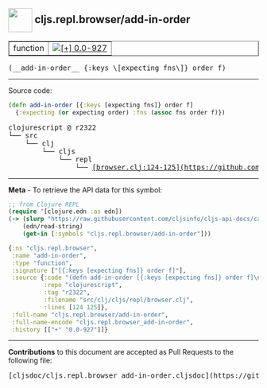 ## <img width="48px" valign="middle" src="http://i.imgur.com/Hi20huC.png"> cljs.repl.browser/add-in-order

 <table border="1">
<tr>

<td>function</td>
<td><a href="https://github.com/cljsinfo/cljs-api-docs/tree/0.0-927"><img valign="middle" alt="[+] 0.0-927" src="https://img.shields.io/badge/+-0.0--927-lightgrey.svg"></a> </td>
</tr>
</table>

 <samp>
(__add-in-order__ {:keys \[expecting fns\]} order f)<br>
</samp>

---





Source code:

```clj
(defn add-in-order [{:keys [expecting fns]} order f]
  {:expecting (or expecting order) :fns (assoc fns order f)})
```

 <pre>
clojurescript @ r2322
└── src
    └── clj
        └── cljs
            └── repl
                └── <ins>[browser.clj:124-125](https://github.com/clojure/clojurescript/blob/r2322/src/clj/cljs/repl/browser.clj#L124-L125)</ins>
</pre>


---

__Meta__ - To retrieve the API data for this symbol:

```clj
;; from Clojure REPL
(require '[clojure.edn :as edn])
(-> (slurp "https://raw.githubusercontent.com/cljsinfo/cljs-api-docs/catalog/cljs-api.edn")
    (edn/read-string)
    (get-in [:symbols "cljs.repl.browser/add-in-order"]))
```

```clj
{:ns "cljs.repl.browser",
 :name "add-in-order",
 :type "function",
 :signature ["[{:keys [expecting fns]} order f]"],
 :source {:code "(defn add-in-order [{:keys [expecting fns]} order f]\n  {:expecting (or expecting order) :fns (assoc fns order f)})",
          :repo "clojurescript",
          :tag "r2322",
          :filename "src/clj/cljs/repl/browser.clj",
          :lines [124 125]},
 :full-name "cljs.repl.browser/add-in-order",
 :full-name-encode "cljs.repl.browser_add-in-order",
 :history [["+" "0.0-927"]]}

```

---

__Contributions__ to this document are accepted as Pull Requests to the following file:

 <pre>
[cljsdoc/cljs.repl.browser_add-in-order.cljsdoc](https://github.com/cljsinfo/cljs-api-docs/blob/master/cljsdoc/cljs.repl.browser_add-in-order.cljsdoc)
</pre>

